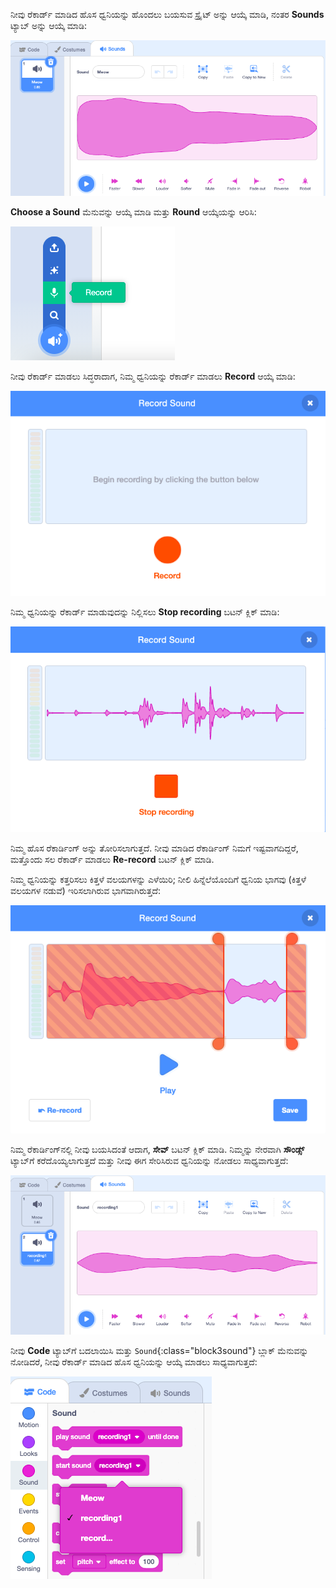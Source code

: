 ನೀವು ರೆಕಾರ್ಡ್ ಮಾಡಿದ ಹೊಸ ಧ್ವನಿಯನ್ನು ಹೊಂದಲು ಬಯಸುವ ಸ್ಪ್ರೈಟ್ ಅನ್ನು ಆಯ್ಕೆ ಮಾಡಿ, ನಂತರ **Sounds** ಟ್ಯಾಬ್ ಅನ್ನು ಆಯ್ಕೆ ಮಾಡಿ:

![Scratch ಎಡಿಟರ್‌ನಲ್ಲಿ ಸೌಂಡ್ಸ್ ಟ್ಯಾಬ್ ತೆರೆಯುತ್ತದೆ.](images/sounds-tab.png)

**Choose a Sound** ಮೆನುವನ್ನು ಆಯ್ಕೆ ಮಾಡಿ ಮತ್ತು **Round** ಆಯ್ಕೆಯನ್ನು ಆರಿಸಿ:

!['Choose a sound' ಮೆನು, 'ರೆಕಾರ್ಡ್' ಆಯ್ಕೆಯನ್ನು ಹೈಲೈಟ್ ಮಾಡಲಾಗಿದೆ.](images/record-sound-button.png)

ನೀವು ರೆಕಾರ್ಡ್ ಮಾಡಲು ಸಿದ್ಧರಾದಾಗ, ನಿಮ್ಮ ಧ್ವನಿಯನ್ನು ರೆಕಾರ್ಡ್ ಮಾಡಲು **Record** ಆಯ್ಕೆ ಮಾಡಿ:

!['Record sound' ಪಾಪ್-ಅಪ್ ವಿಂಡೋ 'Record' ಬಟನ್‌ನೊಂದಿಗೆ.](images/record-sound.png)

ನಿಮ್ಮ ಧ್ವನಿಯನ್ನು ರೆಕಾರ್ಡ್ ಮಾಡುವುದನ್ನು ನಿಲ್ಲಿಸಲು **Stop recording** ಬಟನ್ ಕ್ಲಿಕ್ ಮಾಡಿ:

!['Record sound' ಪಾಪ್-ಅಪ್ ವಿಂಡೋ 'Stop recording' ಬಟನ್‌ನೊಂದಿಗೆ.](images/stop-recording-sound.png)

ನಿಮ್ಮ ಹೊಸ ರೆಕಾರ್ಡಿಂಗ್ ಅನ್ನು ತೋರಿಸಲಾಗುತ್ತದೆ. ನೀವು ಮಾಡಿದ ರೆಕಾರ್ಡಿಂಗ್ ನಿಮಗೆ ಇಷ್ಟವಾಗದಿದ್ದರೆ, ಮತ್ತೊಂದು ಸಲ ರೆಕಾರ್ಡ್ ಮಾಡಲು **Re-record** ಬಟನ್ ಕ್ಲಿಕ್ ಮಾಡಿ.

ನಿಮ್ಮ ಧ್ವನಿಯನ್ನು ಕತ್ತರಿಸಲು ಕಿತ್ತಳೆ ವಲಯಗಳನ್ನು ಎಳೆಯಿರಿ; ನೀಲಿ ಹಿನ್ನೆಲೆಯೊಂದಿಗೆ ಧ್ವನಿಯ ಭಾಗವು (ಕಿತ್ತಳೆ ವಲಯಗಳ ನಡುವೆ) ಇರಿಸಲಾಗಿರುವ ಭಾಗವಾಗಿರುತ್ತದೆ:

![ರೆಕಾರ್ಡ್ ಮಾಡಿದ ಧ್ವನಿಯು ಸಂಪೂರ್ಣವಾಗಿದೆ, ಕಿತ್ತಳೆ ವಲಯಗಳನ್ನು ನೀಲಿ ಹಿನ್ನೆಲೆಯಲ್ಲಿ ಧ್ವನಿಯ ಭಾಗವನ್ನು ಮಾತ್ರ ತೋರಿಸಲು ಸರಿಹೊಂದಿಸಲಾಗಿದೆ. ಉಳಿದ ಶಬ್ದವು ಕಿತ್ತಳೆ ಛಾಯೆಯ ಪ್ರದೇಶದಲ್ಲಿದೆ.](images/crop-your-sound.png)

ನಿಮ್ಮ ರೆಕಾರ್ಡಿಂಗ್‌ನಲ್ಲಿ ನೀವು ಬಯಸಿದಂತೆ ಆದಾಗ, **ಸೇವ್** ಬಟನ್ ಕ್ಲಿಕ್ ಮಾಡಿ. ನಿಮ್ಮನ್ನು ನೇರವಾಗಿ **ಸೌಂಡ್ಸ್** ಟ್ಯಾಬ್‌ಗೆ ಕರೆದೊಯ್ಯಲಾಗುತ್ತದೆ ಮತ್ತು ನೀವು ಈಗ ಸೇರಿಸಿರುವ ಧ್ವನಿಯನ್ನು ನೋಡಲು ಸಾಧ್ಯವಾಗುತ್ತದೆ:

![ಸೌಂಡ್ಸ್ ಟ್ಯಾಬ್ ನಲ್ಲಿ ಧ್ವನಿಗಳ ಪಟ್ಟಿಯಲ್ಲಿ recording1 ತೋರಿಸುವುದ.](images/new-sound-inserted.png)

ನೀವು **Code** ಟ್ಯಾಬ್‌ಗೆ ಬದಲಾಯಿಸಿ ಮತ್ತು `Sound`{:class="block3sound"} ಬ್ಲಾಕ್ ಮೆನುವನ್ನು ನೋಡಿದರೆ, ನೀವು ರೆಕಾರ್ಡ್ ಮಾಡಿದ ಹೊಸ ಧ್ವನಿಯನ್ನು ಆಯ್ಕೆ ಮಾಡಲು ಸಾಧ್ಯವಾಗುತ್ತದೆ:

!['Sound' ಬ್ಲಾಕ್ ಮೆನು, recording1 ಬ್ಲಾಕ್‌ಗಳಲ್ಲಿ ಬಳಸಲು ಲಭ್ಯವಿದೆ.](images/sound-blocks-menu.png)


